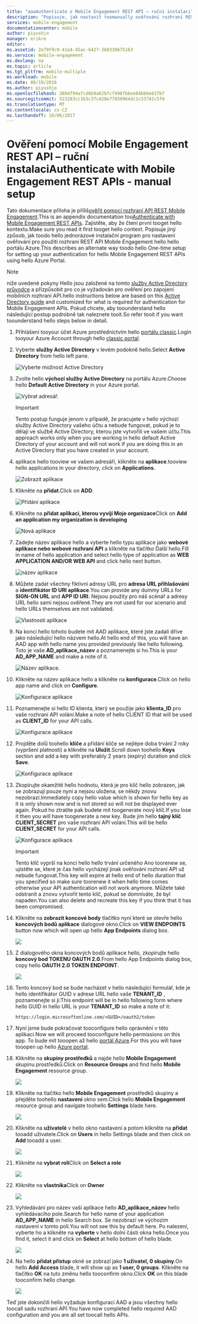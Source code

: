 ```yaml
---
title: "aaaAuthenticate s Mobile Engagement REST API – ruční instalaci"
description: "Popisuje, jak nastavit toomanually ověřování rozhraní REST API Mobile Engagement"
services: mobile-engagement
documentationcenter: mobile
author: piyushjo
manager: erikre
editor: 
ms.assetid: 2e79f9c9-41e4-45ac-b427-3b8338675163
ms.service: mobile-engagement
ms.devlang: na
ms.topic: article
ms.tgt_pltfrm: mobile-multiple
ms.workload: mobile
ms.date: 08/19/2016
ms.author: piyushjo
ms.openlocfilehash: 3884f94afcd6b9a62bfcf498fb6ee84bb6e837b7
ms.sourcegitcommit: 523283cc1b3c37c428e77850964dc1c33742c5f0
ms.translationtype: MT
ms.contentlocale: cs-CZ
ms.lasthandoff: 10/06/2017
---
```

# <a name="authenticate-with-mobile-engagement-rest-apis---manual-setup"></a><span data-ttu-id="c0b53-103">Ověření pomocí Mobile Engagement REST API – ruční instalaci</span><span class="sxs-lookup"><span data-stu-id="c0b53-103">Authenticate with Mobile Engagement REST APIs - manual setup</span></span>
<span data-ttu-id="c0b53-104">Tato dokumentace příloha je příliš[ověřit pomocí rozhraní API REST Mobile Engagement](mobile-engagement-api-authentication.md).</span><span class="sxs-lookup"><span data-stu-id="c0b53-104">This is an appendix documentation too[Authenticate with Mobile Engagement REST APIs](mobile-engagement-api-authentication.md).</span></span> <span data-ttu-id="c0b53-105">Zajistěte, aby že čtení první tooget hello kontextu.</span><span class="sxs-lookup"><span data-stu-id="c0b53-105">Make sure you read it first tooget hello context.</span></span> <span data-ttu-id="c0b53-106">Popisuje jiný způsob, jak toodo hello jednorázové instalační program pro nastavení ověřování pro použití rozhraní REST API Mobile Engagement hello hello portálu Azure.</span><span class="sxs-lookup"><span data-stu-id="c0b53-106">This describes an alternate way toodo hello One-time setup for setting up your authentication for hello Mobile Engagement REST APIs using hello Azure Portal.</span></span> 

> [!NOTE]
> <span data-ttu-id="c0b53-107">níže uvedené pokyny Hello jsou založené na tomto [služby Active Directory průvodce](../azure-resource-manager/resource-group-create-service-principal-portal.md) a přizpůsobit pro co je vyžadován pro ověření pro zapojení mobilních rozhraní API.</span><span class="sxs-lookup"><span data-stu-id="c0b53-107">hello instructions below are based on this [Active Directory guide](../azure-resource-manager/resource-group-create-service-principal-portal.md) and customized for what is required for authentication for Mobile Engagement APIs.</span></span> <span data-ttu-id="c0b53-108">Pokud chcete, aby toounderstand hello následující postup podrobně tak naleznete tooit.</span><span class="sxs-lookup"><span data-stu-id="c0b53-108">So refer tooit if you want toounderstand hello steps below in detail.</span></span> 
> 
> 

1. <span data-ttu-id="c0b53-109">Přihlášení tooyour účet Azure prostřednictvím hello [portálu classic](https://manage.windowsazure.com/).</span><span class="sxs-lookup"><span data-stu-id="c0b53-109">Login tooyour Azure Account through hello [classic portal](https://manage.windowsazure.com/).</span></span>
2. <span data-ttu-id="c0b53-110">Vyberte **služby Active Directory** v levém podokně hello.</span><span class="sxs-lookup"><span data-stu-id="c0b53-110">Select **Active Directory** from hello left pane.</span></span>
   
     ![Vyberte možnost Active Directory][1]
3. <span data-ttu-id="c0b53-112">Zvolte hello **výchozí služby Active Directory** na portálu Azure.</span><span class="sxs-lookup"><span data-stu-id="c0b53-112">Choose hello **Default Active Directory** in your Azure portal.</span></span> 
   
     ![Vybrat adresář.][2]
   
   > [!IMPORTANT]
   > <span data-ttu-id="c0b53-114">Tento postup funguje jenom v případě, že pracujete v hello výchozí služby Active Directory vašeho účtu a nebude fungovat, pokud je to dělají ve službě Active Directory, kterou jste vytvořili ve vašem účtu.</span><span class="sxs-lookup"><span data-stu-id="c0b53-114">This approach works only when you are working in hello default Active Directory of your account and will not work if you are doing this in an Active Directory that you have created in your account.</span></span> 
   > 
   > 
4. <span data-ttu-id="c0b53-115">aplikace hello tooview ve vašem adresáři, klikněte na **aplikace**.</span><span class="sxs-lookup"><span data-stu-id="c0b53-115">tooview hello applications in your directory, click on **Applications**.</span></span>
   
     ![Zobrazit aplikace][3]
5. <span data-ttu-id="c0b53-117">Klikněte na **přidat**.</span><span class="sxs-lookup"><span data-stu-id="c0b53-117">Click on **ADD**.</span></span> 
   
     ![Přidání aplikace][4]
6. <span data-ttu-id="c0b53-119">Klikněte na **přidat aplikaci, kterou vyvíjí Moje organizace**</span><span class="sxs-lookup"><span data-stu-id="c0b53-119">Click on **Add an application my organization is developing**</span></span>
   
     ![Nová aplikace][5]
7. <span data-ttu-id="c0b53-121">Zadejte název aplikace hello a vyberte hello typu aplikace jako **webové aplikace nebo webové rozhraní API** a klikněte na tlačítko Další hello.</span><span class="sxs-lookup"><span data-stu-id="c0b53-121">Fill in name of hello application and select hello type of application as **WEB APPLICATION AND/OR WEB API** and click hello next button.</span></span>
   
     ![název aplikace][6]
8. <span data-ttu-id="c0b53-123">Můžete zadat všechny fiktivní adresy URL pro **adresa URL přihlašování** a **identifikátor ID URI aplikace**.</span><span class="sxs-lookup"><span data-stu-id="c0b53-123">You can provide any dummy URLs for **SIGN-ON URL** and **APP ID URI**.</span></span> <span data-ttu-id="c0b53-124">Nejsou použity pro náš scénář a adresy URL hello sami nejsou ověřené.</span><span class="sxs-lookup"><span data-stu-id="c0b53-124">They are not used for our scenario and hello URLs themselves are not validated.</span></span>  
   
     ![Vlastnosti aplikace][7]
9. <span data-ttu-id="c0b53-126">Na konci hello tohoto budete mít AAD aplikace, které jste zadali dříve jako následující hello názvem hello.</span><span class="sxs-lookup"><span data-stu-id="c0b53-126">At hello end of this, you will have an AAD app with hello name you provided previously like hello following.</span></span> <span data-ttu-id="c0b53-127">Toto je vaše **AD\_aplikace\_název** a poznamenejte si ho.</span><span class="sxs-lookup"><span data-stu-id="c0b53-127">This is your **AD\_APP\_NAME** and make a note of it.</span></span>  
   
     ![Název aplikace.][8]
10. <span data-ttu-id="c0b53-129">Klikněte na název aplikace hello a klikněte na **konfigurace**.</span><span class="sxs-lookup"><span data-stu-id="c0b53-129">Click on hello app name and click on **Configure**.</span></span>
    
      ![Konfigurace aplikace][9]
11. <span data-ttu-id="c0b53-131">Poznamenejte si hello ID klienta, který se použije jako **klienta\_ID** pro vaše rozhraní API volání.</span><span class="sxs-lookup"><span data-stu-id="c0b53-131">Make a note of hello CLIENT ID that will be used as **CLIENT\_ID** for your API calls.</span></span> 
    
     ![Konfigurace aplikace][10]
12. <span data-ttu-id="c0b53-133">Projděte dolů toohello **klíče** a přidání klíče se nejlépe doba trvání 2 roky (vypršení platnosti) a klikněte na **Uložit**.</span><span class="sxs-lookup"><span data-stu-id="c0b53-133">Scroll down toohello **Keys** section and add a key with preferably 2 years (expiry) duration and click **Save**.</span></span> 
    
     ![Konfigurace aplikace][11]
13. <span data-ttu-id="c0b53-135">Zkopírujte okamžitě hello hodnotu, která je pro klíč hello zobrazen, jak se zobrazují pouze nyní a nejsou uložena, se někdy znovu nezobrazí.</span><span class="sxs-lookup"><span data-stu-id="c0b53-135">Immediately copy hello value which is shown for hello key as it is only shown now and is not stored so will not be displayed ever again.</span></span> <span data-ttu-id="c0b53-136">Pokud ho ztratíte pak budete mít toogenerate nový klíč.</span><span class="sxs-lookup"><span data-stu-id="c0b53-136">If you lose it then you will have toogenerate a new key.</span></span> <span data-ttu-id="c0b53-137">Bude jím hello **tajný klíč CLIENT_SECRET** pro vaše rozhraní API volání.</span><span class="sxs-lookup"><span data-stu-id="c0b53-137">This will be hello **CLIENT_SECRET** for your API calls.</span></span> 
    
     ![Konfigurace aplikace][12]
    
    > [!IMPORTANT]
    > <span data-ttu-id="c0b53-139">Tento klíč vyprší na konci hello hello trvání určeného Ano toorenew se, ujistěte se, které je čas hello vycházejí jinak ověřování rozhraní API už nebude fungovat.</span><span class="sxs-lookup"><span data-stu-id="c0b53-139">This key will expire at hello end of hello duration that you specified so make sure toorenew it when hello time comes otherwise your API authentication will not work anymore.</span></span> <span data-ttu-id="c0b53-140">Můžete také odstranit a znovu vytvořit tento klíč, pokud se domníváte, že byl napaden.</span><span class="sxs-lookup"><span data-stu-id="c0b53-140">You can also delete and recreate this key if you think that it has been compromised.</span></span>
    > 
    > 
14. <span data-ttu-id="c0b53-141">Klikněte na **zobrazit koncové body** tlačítko nyní které se otevře hello **koncových bodů aplikace** dialogové okno.</span><span class="sxs-lookup"><span data-stu-id="c0b53-141">Click on **VIEW ENDPOINTS** button now which will open up hello **App Endpoints** dialog box.</span></span> 
    
    ![][13]
15. <span data-ttu-id="c0b53-142">Z dialogového okna koncových bodů aplikace hello, zkopírujte hello **koncový bod TOKENU OAUTH 2.0**.</span><span class="sxs-lookup"><span data-stu-id="c0b53-142">From hello App Endpoints dialog box, copy hello **OAUTH 2.0 TOKEN ENDPOINT**.</span></span> 
    
    ![][14]
16. <span data-ttu-id="c0b53-143">Tento koncový bod se bude nacházet v hello následující formulář, kde je hello identifikátor GUID v adrese URL hello vaše **TENANT_ID** , poznamenejte si ji:</span><span class="sxs-lookup"><span data-stu-id="c0b53-143">This endpoint will be in hello following form where hello GUID in hello URL is your **TENANT_ID** so make a note of it:</span></span> 
    
        https://login.microsoftonline.com/<GUID>/oauth2/token
17. <span data-ttu-id="c0b53-144">Nyní jsme bude pokračovat tooconfigure hello oprávnění v této aplikaci.</span><span class="sxs-lookup"><span data-stu-id="c0b53-144">Now we will proceed tooconfigure hello permissions on this app.</span></span> <span data-ttu-id="c0b53-145">To bude mít tooopen až hello [portál Azure](https://portal.azure.com).</span><span class="sxs-lookup"><span data-stu-id="c0b53-145">For this you will have tooopen up hello [Azure portal](https://portal.azure.com).</span></span> 
18. <span data-ttu-id="c0b53-146">Klikněte na **skupiny prostředků** a najde hello **Mobile Engagement** skupinu prostředků.</span><span class="sxs-lookup"><span data-stu-id="c0b53-146">Click on **Resource Groups** and find hello **Mobile Engagement** resource group.</span></span>  
    
    ![][15]
19. <span data-ttu-id="c0b53-147">Klikněte na tlačítko hello **Mobile Engagement** prostředků skupiny a přejděte toohello **nastavení** okno sem.</span><span class="sxs-lookup"><span data-stu-id="c0b53-147">Click hello **Mobile Engagement** resource group and navigate toohello **Settings** blade here.</span></span> 
    
    ![][16]
20. <span data-ttu-id="c0b53-148">Klikněte na **uživatelé** v hello okno nastavení a potom klikněte na **přidat** tooadd uživatele.</span><span class="sxs-lookup"><span data-stu-id="c0b53-148">Click on **Users** in hello Settings blade and then click on **Add** tooadd a user.</span></span> 
    
    ![][17]
21. <span data-ttu-id="c0b53-149">Klikněte na **vybrat roli**</span><span class="sxs-lookup"><span data-stu-id="c0b53-149">Click on **Select a role**</span></span>
    
    ![][18]
22. <span data-ttu-id="c0b53-150">Klikněte na **vlastníka**</span><span class="sxs-lookup"><span data-stu-id="c0b53-150">Click on **Owner**</span></span>
    
    ![][19]
23. <span data-ttu-id="c0b53-151">Vyhledávání pro název vaší aplikace hello **AD\_aplikace\_název** hello vyhledávacího pole.</span><span class="sxs-lookup"><span data-stu-id="c0b53-151">Search for hello name of your application **AD\_APP\_NAME** in hello Search box.</span></span> <span data-ttu-id="c0b53-152">Se nezobrazí ve výchozím nastavení v tomto poli.</span><span class="sxs-lookup"><span data-stu-id="c0b53-152">You will not see this by default here.</span></span> <span data-ttu-id="c0b53-153">Po nalezení, vyberte ho a klikněte na **vyberte** v hello dolní části okna hello.</span><span class="sxs-lookup"><span data-stu-id="c0b53-153">Once you find it, select it and click on **Select** at hello bottom of hello blade.</span></span> 
    
    ![][20]
24. <span data-ttu-id="c0b53-154">Na hello **přidat přístup** okně se zobrazí jako **1 uživatel, 0 skupiny**.</span><span class="sxs-lookup"><span data-stu-id="c0b53-154">On hello **Add Access** blade, it will show up as **1 user, 0 groups**.</span></span> <span data-ttu-id="c0b53-155">Klikněte na tlačítko **OK** na tuto změnu hello tooconfirm okno.</span><span class="sxs-lookup"><span data-stu-id="c0b53-155">Click **OK** on this blade tooconfirm hello change.</span></span> 
    
    ![][21]

<span data-ttu-id="c0b53-156">Teď jste dokončili hello vyžaduje konfiguraci AAD a jsou všechny hello toocall sadu rozhraní API.</span><span class="sxs-lookup"><span data-stu-id="c0b53-156">You have now completed hello required AAD configuration and you are all set toocall hello APIs.</span></span> 

<!-- Images -->
[1]: ./media/mobile-engagement-api-authentication-manual/active-directory.png
[2]: ./media/mobile-engagement-api-authentication-manual/active-directory-details.png
[3]: ./media/mobile-engagement-api-authentication-manual/view-applications.png
[4]: ./media/mobile-engagement-api-authentication-manual/add-icon.png
[5]: ./media/mobile-engagement-api-authentication-manual/what-do-you-want-to-do.png
[6]: ./media/mobile-engagement-api-authentication-manual/tell-us-about-your-application.png
[7]: ./media/mobile-engagement-api-authentication-manual/app-properties.png
[8]: ./media/mobile-engagement-api-authentication-manual/aad-app.png
[9]: ./media/mobile-engagement-api-authentication-manual/configure-menu.png
[10]: ./media/mobile-engagement-api-authentication-manual/client-id.png
[11]: ./media/mobile-engagement-api-authentication-manual/client_secret.png
[12]: ./media/mobile-engagement-api-authentication-manual/keys.png
[13]: ./media/mobile-engagement-api-authentication-manual/view-endpoints.png
[14]: ./media/mobile-engagement-api-authentication-manual/app-endpoints.png
[15]: ./media/mobile-engagement-api-authentication-manual/resource-groups.png
[16]: ./media/mobile-engagement-api-authentication-manual/resource-groups-settings.png
[17]: ./media/mobile-engagement-api-authentication-manual/add-users.png
[18]: ./media/mobile-engagement-api-authentication-manual/add-role.png
[19]: ./media/mobile-engagement-api-authentication-manual/select-role.png
[20]: ./media/mobile-engagement-api-authentication-manual/add-user-select.png
[21]: ./media/mobile-engagement-api-authentication-manual/add-access-final.png



